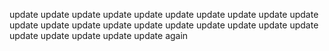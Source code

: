
update
update
update
update
update
update
update
update
update
update
update
update
update
update
update
update
update
update
update 
update
update
update
update
update
update again
